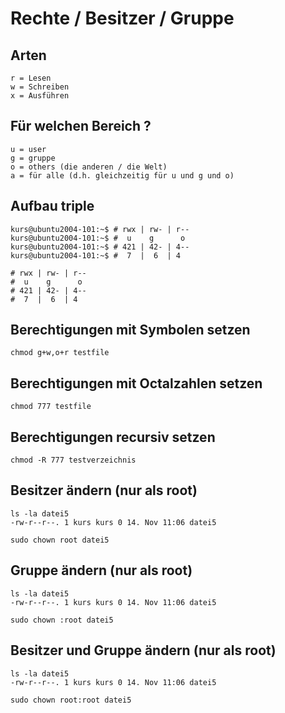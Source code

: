 # Rechte / Besitzer / Gruppe 

## Arten 

```
r = Lesen 
w = Schreiben
x = Ausführen 
```

## Für welchen Bereich ? 

```
u = user 
g = gruppe
o = others (die anderen / die Welt) 
a = für alle (d.h. gleichzeitig für u und g und o) 
```

## Aufbau triple 

```
kurs@ubuntu2004-101:~$ # rwx | rw- | r--
kurs@ubuntu2004-101:~$ #  u    g      o
kurs@ubuntu2004-101:~$ # 421 | 42- | 4--
kurs@ubuntu2004-101:~$ #  7  |  6  | 4

# rwx | rw- | r--
#  u    g      o
# 421 | 42- | 4--
#  7  |  6  | 4
```

## Berechtigungen mit Symbolen setzen 

```
chmod g+w,o+r testfile
```

## Berechtigungen mit Octalzahlen setzen 

```
chmod 777 testfile
```

## Berechtigungen recursiv setzen 

```
chmod -R 777 testverzeichnis 
```

## Besitzer ändern (nur als root) 

```
ls -la datei5
-rw-r--r--. 1 kurs kurs 0 14. Nov 11:06 datei5
```

```
sudo chown root datei5
```

## Gruppe ändern (nur als root) 

```
ls -la datei5
-rw-r--r--. 1 kurs kurs 0 14. Nov 11:06 datei5
```

```
sudo chown :root datei5
```

## Besitzer und Gruppe ändern (nur als root) 

```
ls -la datei5
-rw-r--r--. 1 kurs kurs 0 14. Nov 11:06 datei5
```

```
sudo chown root:root datei5
```

